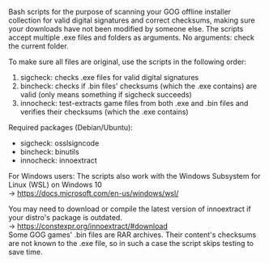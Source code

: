 Bash scripts for the purpose of scanning your GOG offline installer collection for valid digital signatures and correct checksums, making sure your downloads have not been modified by someone else.
The scripts accept multiple .exe files and folders as arguments. No arguments: check the current folder.

To make sure all files are original, use the scripts in the following order:
1. sigcheck: checks .exe files for valid digital signatures
2. bincheck: checks if .bin files' checksums (which the .exe contains) are valid (only means something if sigcheck succeeds)
3. innocheck: test-extracts game files from both .exe and .bin files and verifies their checksums (which the .exe contains)

Required packages (Debian/Ubuntu):
- sigcheck: osslsigncode
- bincheck: binutils
- innocheck: innoextract

For Windows users: The scripts also work with the Windows Subsystem for Linux (WSL) on Windows 10  
-> https://docs.microsoft.com/en-us/windows/wsl/

You may need to download or compile the latest version of innoextract if your distro's package is outdated.  
-> https://constexpr.org/innoextract/#download  
Some GOG games' .bin files are RAR archives. Their content's checksums are not known to the .exe file, so in such a case the script skips testing to save time.
